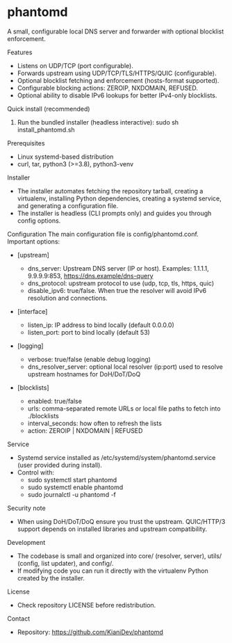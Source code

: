 phantomd
========

A small, configurable local DNS server and forwarder with optional blocklist enforcement.

Features
- Listens on UDP/TCP (port configurable).
- Forwards upstream using UDP/TCP/TLS/HTTPS/QUIC (configurable).
- Optional blocklist fetching and enforcement (hosts-format supported).
- Configurable blocking actions: ZEROIP, NXDOMAIN, REFUSED.
- Optional ability to disable IPv6 lookups for better IPv4-only blocklists.

Quick install (recommended)
1. Run the bundled installer (headless interactive):
   sudo sh install_phantomd.sh

Prerequisites
- Linux systemd-based distribution
- curl, tar, python3 (>=3.8), python3-venv

Installer
- The installer automates fetching the repository tarball, creating a virtualenv, installing Python dependencies, creating a systemd service, and generating a configuration file.
- The installer is headless (CLI prompts only) and guides you through config options.

Configuration
The main configuration file is config/phantomd.conf. Important options:
- [upstream]
  - dns_server: Upstream DNS server (IP or host). Examples: 1.1.1.1, 9.9.9.9:853, https://dns.example/dns-query
  - dns_protocol: upstream protocol to use (udp, tcp, tls, https, quic)
  - disable_ipv6: true/false. When true the resolver will avoid IPv6 resolution and connections.

- [interface]
  - listen_ip: IP address to bind locally (default 0.0.0.0)
  - listen_port: port to bind locally (default 53)

- [logging]
  - verbose: true/false (enable debug logging)
  - dns_resolver_server: optional local resolver (ip:port) used to resolve upstream hostnames for DoH/DoT/DoQ

- [blocklists]
  - enabled: true/false
  - urls: comma-separated remote URLs or local file paths to fetch into ./blocklists
  - interval_seconds: how often to refresh the lists
  - action: ZEROIP | NXDOMAIN | REFUSED

Service
- Systemd service installed as /etc/systemd/system/phantomd.service (user provided during install).
- Control with:
  - sudo systemctl start phantomd
  - sudo systemctl enable phantomd
  - sudo journalctl -u phantomd -f

Security note
- When using DoH/DoT/DoQ ensure you trust the upstream. QUIC/HTTP/3 support depends on installed libraries and upstream compatibility.

Development
- The codebase is small and organized into core/ (resolver, server), utils/ (config, list updater), and config/.
- If modifying code you can run it directly with the virtualenv Python created by the installer.

License
- Check repository LICENSE before redistribution.

Contact
- Repository: https://github.com/KianiDev/phantomd
